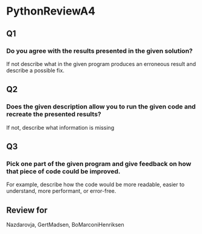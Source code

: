 # PythonReviewA4

## Q1
### Do you agree with the results presented in the given solution?
If not describe what in the given program produces an erroneous result and describe a possible fix.

## Q2
### Does the given description allow you to run the given code and recreate the presented results?
If not, describe what information is missing


## Q3
### Pick one part of the given program and give feedback on how that piece of code could be improved.
For example, describe how the code would be more readable, easier to understand, more performant, or error-free.

## Review for
Nazdarovja,
GertMadsen,
BoMarconiHenriksen

